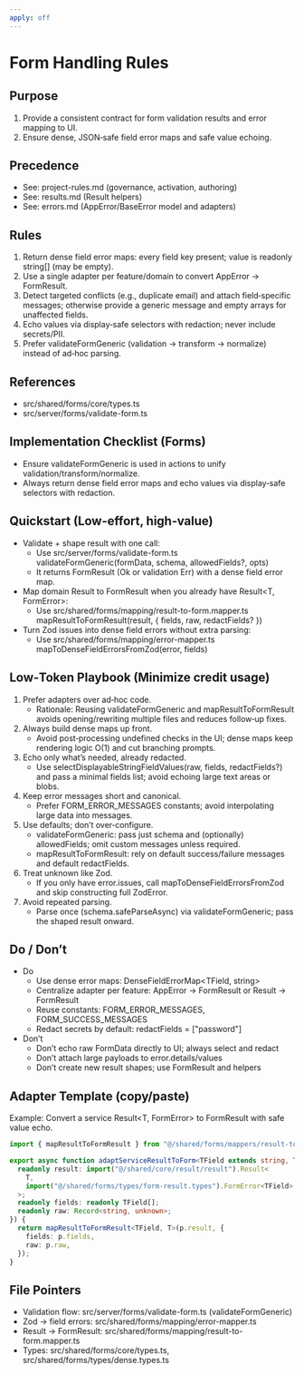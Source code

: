 ```yaml
---
apply: off
---
```


# Form Handling Rules

## Purpose

1. Provide a consistent contract for form validation results and error mapping to UI.
2. Ensure dense, JSON‑safe field error maps and safe value echoing.

## Precedence

- See: project-rules.md (governance, activation, authoring)
- See: results.md (Result helpers)
- See: errors.md (AppError/BaseError model and adapters)

## Rules

1. Return dense field error maps: every field key present; value is readonly string[] (may be empty).
2. Use a single adapter per feature/domain to convert AppError → FormResult.
3. Detect targeted conflicts (e.g., duplicate email) and attach field‑specific messages; otherwise provide a generic message and empty arrays for unaffected fields.
4. Echo values via display‑safe selectors with redaction; never include secrets/PII.
5. Prefer validateFormGeneric (validation → transform → normalize) instead of ad‑hoc parsing.

## References

- src/shared/forms/core/types.ts
- src/server/forms/validate-form.ts

## Implementation Checklist (Forms)

- Ensure validateFormGeneric is used in actions to unify validation/transform/normalize.
- Always return dense field error maps and echo values via display‑safe selectors with redaction.

## Quickstart (Low-effort, high‑value)

- Validate + shape result with one call:
  - Use src/server/forms/validate-form.ts validateFormGeneric(formData, schema, allowedFields?, opts)
  - It returns FormResult (Ok or validation Err) with a dense field error map.
- Map domain Result to FormResult when you already have Result<T, FormError>:
  - Use src/shared/forms/mapping/result-to-form.mapper.ts mapResultToFormResult(result, { fields, raw, redactFields? })
- Turn Zod issues into dense field errors without extra parsing:
  - Use src/shared/forms/mapping/error-mapper.ts mapToDenseFieldErrorsFromZod(error, fields)

## Low‑Token Playbook (Minimize credit usage)

1. Prefer adapters over ad‑hoc code.
   - Rationale: Reusing validateFormGeneric and mapResultToFormResult avoids opening/rewriting multiple files and reduces follow‑up fixes.
2. Always build dense maps up front.
   - Avoid post‑processing undefined checks in the UI; dense maps keep rendering logic O(1) and cut branching prompts.
3. Echo only what’s needed, already redacted.
   - Use selectDisplayableStringFieldValues(raw, fields, redactFields?) and pass a minimal fields list; avoid echoing large text areas or blobs.
4. Keep error messages short and canonical.
   - Prefer FORM_ERROR_MESSAGES constants; avoid interpolating large data into messages.
5. Use defaults; don’t over‑configure.
   - validateFormGeneric: pass just schema and (optionally) allowedFields; omit custom messages unless required.
   - mapResultToFormResult: rely on default success/failure messages and default redactFields.
6. Treat unknown like Zod.
   - If you only have error.issues, call mapToDenseFieldErrorsFromZod and skip constructing full ZodError.
7. Avoid repeated parsing.
   - Parse once (schema.safeParseAsync) via validateFormGeneric; pass the shaped result onward.

## Do / Don’t

- Do
  - Use dense error maps: DenseFieldErrorMap<TField, string>
  - Centralize adapter per feature: AppError → FormResult or Result → FormResult
  - Reuse constants: FORM_ERROR_MESSAGES, FORM_SUCCESS_MESSAGES
  - Redact secrets by default: redactFields = ["password"]
- Don’t
  - Don’t echo raw FormData directly to UI; always select and redact
  - Don’t attach large payloads to error.details/values
  - Don’t create new result shapes; use FormResult and helpers

## Adapter Template (copy/paste)

Example: Convert a service Result<T, FormError<TField>> to FormResult with safe value echo.

```ts
import { mapResultToFormResult } from "@/shared/forms/mappers/result-to-form-result.mapper";

export async function adaptServiceResultToForm<TField extends string, T>(p: {
  readonly result: import("@/shared/core/result/result").Result<
    T,
    import("@/shared/forms/types/form-result.types").FormError<TField>
  >;
  readonly fields: readonly TField[];
  readonly raw: Record<string, unknown>;
}) {
  return mapResultToFormResult<TField, T>(p.result, {
    fields: p.fields,
    raw: p.raw,
  });
}
```

## File Pointers

- Validation flow: src/server/forms/validate-form.ts (validateFormGeneric)
- Zod → field errors: src/shared/forms/mapping/error-mapper.ts
- Result → FormResult: src/shared/forms/mapping/result-to-form.mapper.ts
- Types: src/shared/forms/core/types.ts, src/shared/forms/types/dense.types.ts

